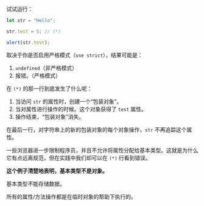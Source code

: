 
试试运行：

```js run
let str = "Hello";

str.test = 5; // (*)

alert(str.test); 
```

取决于你是否启用严格模式（`use strict`），结果可能是：

1. `undefined`（非严格模式）
2. 报错。（严格模式）

在 `(*)` 的那一行到底发生了什么呢：

1. 当访问 `str` 的属性时，创建一个“包装对象”。
2. 当对属性进行操作的时候。这个对象获得了 `test` 属性。
3. 操作结束，“包装对象”消失。

在最后一行，对字符串上的新的包装对象的每个对象操作，`str` 不再追踪这个属性。

一些浏览器进一步限制程序员，并且不允许将属性分配给基本类型。这就是为什么它有点远离规范，但在实践中我们却可以在 `(*)` 行看到错误。

**这个例子清楚地表明，基本类型不是对象。**

基本类型不能存储数据。

所有的属性/方法操作都是在临时对象的帮助下执行的。

